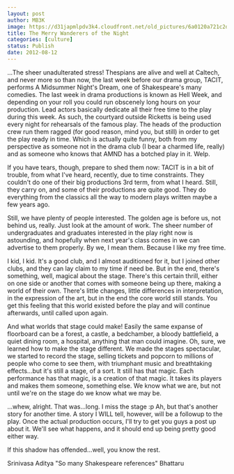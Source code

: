 ```yaml
---
layout: post
author: MB3K
image: https://d31japmlpdv3k4.cloudfront.net/old_pictures/6a0120a721c2d7970b012877819360970c-800wi.jpg
title: The Merry Wanderers of the Night 
categories: [culture]
status: Publish
date: 2012-08-12
---
```



...The sheer unadulterated stress!
Thespians are alive and well at Caltech, and never more so than now, the last week before our drama group, TACIT, performs A Midsummer Night's Dream, one of Shakespeare's many comedies. The last week in drama productions is known as Hell Week, and depending on your roll you could run obscenely long hours on your production. Lead actors basically dedicate all their free time to the play during this week. As such, the courtyard outside Ricketts is being used every night for rehearsals of the famous play. The heads of the production crew run them ragged (for good reason, mind you, but still) in order to get the play ready in time. Which is actually quite funny, both from my perspective as someone not in the drama club (I bear a charmed life, really) and as someone who knows that AMND has a botched play in it. Welp.

If you have tears, though, prepare to shed them now: TACIT is in a bit of trouble, from what I've heard, recently, due to time constraints. They couldn't do one of their big productions 3rd term, from what I heard. Still, they carry on, and some of their productions are quite good. They do everything from the classics all the way to modern plays written maybe a few years ago.

Still, we have plenty of people interested. The golden age is before us, not behind us, really. Just look at the amount of work. The sheer number of undergraduates and graduates interested in the play right now is astounding, and hopefully when next year's class comes in we can advertise to them properly. By we, I mean them. Because I like my free time.

I kid, I kid. It's a good club, and I almost auditioned for it, but I joined other clubs, and they can lay claim to my time if need be. But in the end, there's something, well, magical about the stage. There's this certain thrill, either on one side or another that comes with someone being up there, making a world of their own. There's little changes, little differences in interpretation, in the expression of the art, but in the end the core world still stands. You get this feeling that this world existed before the play and will continue afterwards, until called upon again.

And what worlds that stage could make! Easily the same expanse of floorboard can be a forest, a castle, a bedchamber, a bloody battlefield, a quiet dining room, a hospital, anything that man could imagine. Oh, sure, we learned how to make the stage different. We made the stages spectacular, we started to record the stage, selling tickets and popcorn to millions of people who come to see them, with triumphant music and breathtaking effects...but it's still a stage, of a sort. It still has that magic. Each performance has that magic, is a creation of that magic. It takes its players and makes them someone, something else. We know what we are, but not until we're on the stage do we know what we may be.

...whew, alright. That was...long. I miss the stage :p
Ah, but that's another story for another time. A story I WILL tell, however, will be a followup to the play. Once the actual production occurs, I'll try to get you guys a post up about it. We'll see what happens, and it should end up being pretty good either way.

If this shadow has offended...well, you know the rest.

Srinivasa Aditya "So many Shakespeare references" Bhattaru
